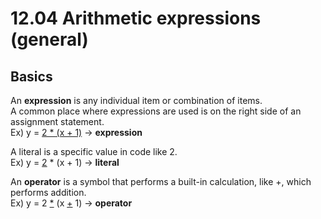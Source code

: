 # 12.04 Arithmetic expressions (general)

## Basics
An **expression** is any individual item or combination of items.   
A common place where expressions are used is on the right side of an assignment statement.   
Ex) y = <ins>2 * (x + 1)</ins> -> **expression**   

A literal is a specific value in code like 2.   
Ex) y = <ins>2</ins> * (x + 1) -> **literal**    

An **operator** is a symbol that performs a built-in calculation, like +, which performs addition.   
Ex) y = 2 <ins>*</ins> (x <ins>+</ins> 1) -> **operator** 
